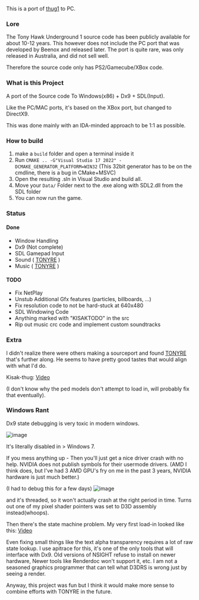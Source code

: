This is a port of [thug1](https://github.com/thug1src/thug) to PC.

### Lore
The Tony Hawk Underground 1 source code has been publicly available for about 10-12 years. This however does not include the PC port that was developed by Beenox and released later. The port is quite rare, was only released in Australia, and did not sell well.

Therefore the source code only has PS2/Gamecube/XBox code.

### What is this Project
A port of the Source code To Windows(x86) + Dx9 + SDL(Input).

Like the PC/MAC ports, it's based on the XBox port, but changed to DirectX9.

This was done mainly with an IDA-minded approach to be 1:1 as possible.


### How to build
1) make a `build` folder and open a terminal inside it
2) Run `CMAKE .. -G"Visual Studio 17 2022" -DCMAKE_GENERATOR_PLATFORM=WIN32` (This 32bit generator has to be on the cmdline, there is a bug in CMake+MSVC)
3) Open the resulting .sln in Visual Studio and build all.
4) Move your `Data/` Folder next to the .exe along with SDL2.dll from the SDL folder
5) You can now run the game.

### Status
#### Done
- Window Handling
- Dx9 (Not complete)
- SDL Gamepad Input
- Sound ( [TONYRE](https://github.com/cuckydev/TONYRE) )
- Music ( [TONYRE](https://github.com/cuckydev/TONYRE) )


#### TODO
- Fix NetPlay
- Unstub Additional Gfx features (particles, billboards, ...)
- Fix resolution code to not be hard-stuck at 640x480
- SDL Windowing Code
- Anything marked with "KISAKTODO" in the src
- Rip out music crc code and implement custom soundtracks

### Extra

I didn't realize there were others making a sourceport and found [TONYRE](https://github.com/cuckydev/TONYRE) that's further along. He seems to have pretty good tastes that would align with what I'd do.

Kisak-thug: [Video](https://streamable.com/n8t1dj)

(I don't know why the ped models don't attempt to load in, will probably fix that eventually).

### Windows Rant

Dx9 state debugging is very toxic in modern windows. 

![image](https://github.com/user-attachments/assets/094cbab7-4d2f-42ed-a858-2091e0dc74a3)

It's literally disabled in > Windows 7. 

If you mess anything up - Then you'll just get a nice driver crash with no help. NVIDIA does not publish symbols for their usermode drivers. (AMD I think does, but I've had 3 AMD GPU's fry on me in the past 3 years, NVIDIA hardware is just much better.)

(I had to debug this for a few days)
![image](https://github.com/user-attachments/assets/e01eac16-c9b0-4d5b-abf3-6f2e14e20ae2)

and it's threaded, so it won't actually crash at the right period in time. Turns out one of my pixel shader pointers was set to D3D assembly instead(whoops).

Then there's the state machine problem. My very first load-in looked like this: [Video](https://streamable.com/v55gwv)

Even fixing small things like the text alpha transparency requires a lot of raw state lookup. 
I use apitrace for this, it's one of the only tools that will interface with Dx9. Old versions of NSIGHT refuse to install on newer hardware, Newer tools like Renderdoc won't support it, etc. 
I am not a seasoned graphics programmer that can tell what D3DRS is wrong just by seeing a render.

Anyway, this project was fun but I think it would make more sense to combine efforts with TONYRE in the future.

